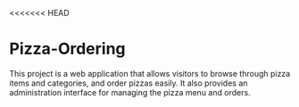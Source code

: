 <<<<<<< HEAD
# Pizza-Ordering

This project is a web application that allows visitors to browse through pizza items and categories, and order pizzas easily. It also provides an administration interface for managing the pizza menu and orders.
